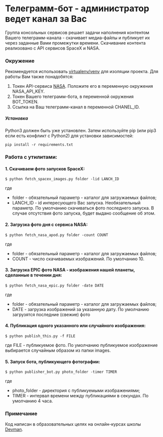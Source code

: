 # Телеграмм-бот - администратор ведет канал за Вас
Группа консольных сервисов решает задачи наполнения контентом Вашего телеграмм-канала - скачивает медиа-файлы и публикует их через заданные Вами промежутки времени.
Скачивание контента реализовано с API сервисов SpaceX и NASA.
### Окружение
Рекомендуется использовать [virtualenv/venv](https://docs.python.org/3/library/venv.html) для изоляции проекта.
Для работы Вам также понадобятся:
1. Токен API-сервиса [NASA](https://api.nasa.gov/). Положите его в переменную окружения NASA_API_KEY.
2. Токен Вашего телеграмм-бота, в переменной окружения BOT_TOKEN.
3. Ссылка на Ваш телеграмм-канал в переменной CHANEL_ID.
##### Установка
Python3 должен быть уже установлен.
Затем используйте pip (или pip3 если есть конфликт с Python2) для
установки зависимостей:
```
pip install -r requirements.txt
```
### Работа с утилитами:
#### 1. Скачиваем фото запусков SpaceX:
```
$ python fetch_spacex_images.py folder -lid LANCH_ID
```
где
* folder - обязательный параметр - каталог для загружаемых файлов;
* LANCH_ID - id интересующего Вас запуска. Необязательный параметр. По умолчанию скачиваться фото последнего запуска. В случае отсутствия фото запуска, будет выдано сообщение об этом.
#### 2. Загрузка фото дня с сервиса NASA:
```
$ python fetch_nasa_apod.py folder -count COUNT
```
где
* folder - обязательный параметр - каталог для загружаемых файлов;
* COUNT - число скачиваемых изображений. По умолчанию 10.

#### 3. Загрузка EPIC фото NASA - изображения нашей планеты, сделанные в течении дня:
```
$ python fetch_nasa_epic.py folder -date DATE
```
где
* folder - обязательный параметр - каталог для загружаемых файлов;
* DATE - загрузка изображений за указанную дату. По умолчанию загрузятся последние (свежие) фото

#### 4. Публикация одного указанного или случайного изображения:
```
$ python publish_this.py -f FILE
```
где FILE - публикуемое фото. По умолчанию публикуемое изображение выбирается случайным образом из папки images.

#### 5. Запуск бота, публикующего фотографии:
```
$ python publisher_bot.py photo_folder -timer TIMER
```
где
* photo_folder - директория с публикуемыми изображениями;
* TIMER - интервал времени между публикациями в секундах. По умолчанию 4 часа.

### Примечание
 Код написан в образовательных целях на онлайн-курсах школы [Devman](https://dvmn.org/).
